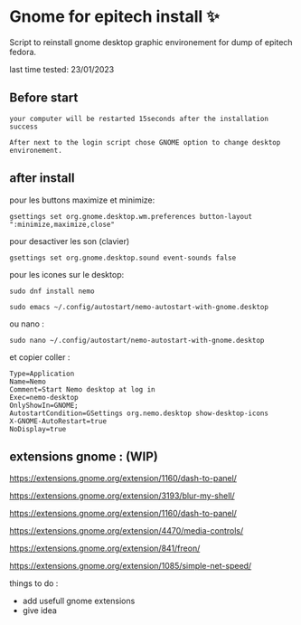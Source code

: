 # Gnome for epitech install ✨
Script to reinstall gnome desktop graphic environement for dump of epitech fedora.
 
last time tested: 
23/01/2023

<h2>Before start</h2>


```
your computer will be restarted 15seconds after the installation success
```

```
After next to the login script chose GNOME option to change desktop environement.
```

<h2>after install</h2>

pour les buttons maximize et minimize: 
```
gsettings set org.gnome.desktop.wm.preferences button-layout ":minimize,maximize,close"
```
pour desactiver les son (clavier)

```gsettings set org.gnome.desktop.sound event-sounds false```

pour les icones sur le desktop:
```
sudo dnf install nemo
```
```
sudo emacs ~/.config/autostart/nemo-autostart-with-gnome.desktop
```
ou nano :
```
sudo nano ~/.config/autostart/nemo-autostart-with-gnome.desktop
```

et copier coller : 
```[Desktop Entry]
Type=Application
Name=Nemo
Comment=Start Nemo desktop at log in
Exec=nemo-desktop
OnlyShowIn=GNOME;
AutostartCondition=GSettings org.nemo.desktop show-desktop-icons
X-GNOME-AutoRestart=true
NoDisplay=true
```

<h2>extensions gnome : (WIP)</h2>

https://extensions.gnome.org/extension/1160/dash-to-panel/

https://extensions.gnome.org/extension/3193/blur-my-shell/

https://extensions.gnome.org/extension/1160/dash-to-panel/

https://extensions.gnome.org/extension/4470/media-controls/

https://extensions.gnome.org/extension/841/freon/

https://extensions.gnome.org/extension/1085/simple-net-speed/



things to do :
+ add usefull gnome extensions
+ give idea
